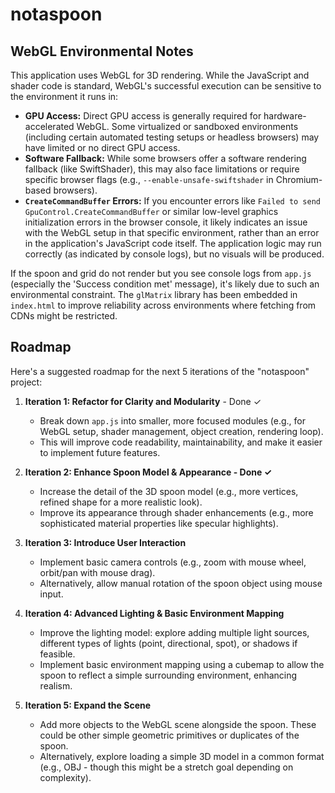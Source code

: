# notaspoon

## WebGL Environmental Notes

This application uses WebGL for 3D rendering. While the JavaScript and shader code is standard, WebGL's successful execution can be sensitive to the environment it runs in:

- **GPU Access:** Direct GPU access is generally required for hardware-accelerated WebGL. Some virtualized or sandboxed environments (including certain automated testing setups or headless browsers) may have limited or no direct GPU access.
- **Software Fallback:** While some browsers offer a software rendering fallback (like SwiftShader), this may also face limitations or require specific browser flags (e.g., `--enable-unsafe-swiftshader` in Chromium-based browsers).
- **`CreateCommandBuffer` Errors:** If you encounter errors like `Failed to send GpuControl.CreateCommandBuffer` or similar low-level graphics initialization errors in the browser console, it likely indicates an issue with the WebGL setup in that specific environment, rather than an error in the application's JavaScript code itself. The application logic may run correctly (as indicated by console logs), but no visuals will be produced.

If the spoon and grid do not render but you see console logs from `app.js` (especially the 'Success condition met' message), it's likely due to such an environmental constraint. The `glMatrix` library has been embedded in `index.html` to improve reliability across environments where fetching from CDNs might be restricted.

## Roadmap

Here's a suggested roadmap for the next 5 iterations of the "notaspoon" project:

1.  **Iteration 1: Refactor for Clarity and Modularity** - Done ✓
    *   Break down `app.js` into smaller, more focused modules (e.g., for WebGL setup, shader management, object creation, rendering loop).
    *   This will improve code readability, maintainability, and make it easier to implement future features.

2.  **Iteration 2: Enhance Spoon Model & Appearance - Done ✓**
    *   Increase the detail of the 3D spoon model (e.g., more vertices, refined shape for a more realistic look).
    *   Improve its appearance through shader enhancements (e.g., more sophisticated material properties like specular highlights).

3.  **Iteration 3: Introduce User Interaction**
    *   Implement basic camera controls (e.g., zoom with mouse wheel, orbit/pan with mouse drag).
    *   Alternatively, allow manual rotation of the spoon object using mouse input.

4.  **Iteration 4: Advanced Lighting & Basic Environment Mapping**
    *   Improve the lighting model: explore adding multiple light sources, different types of lights (point, directional, spot), or shadows if feasible.
    *   Implement basic environment mapping using a cubemap to allow the spoon to reflect a simple surrounding environment, enhancing realism.

5.  **Iteration 5: Expand the Scene**
    *   Add more objects to the WebGL scene alongside the spoon. These could be other simple geometric primitives or duplicates of the spoon.
    *   Alternatively, explore loading a simple 3D model in a common format (e.g., OBJ - though this might be a stretch goal depending on complexity).